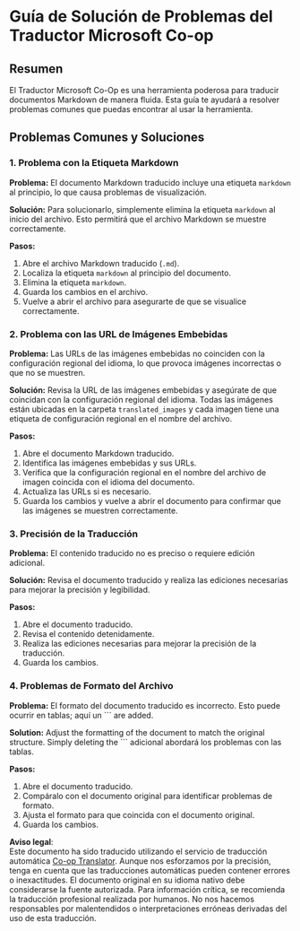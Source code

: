 <!--
CO_OP_TRANSLATOR_METADATA:
{
  "original_hash": "0788d7ebe4876c9be89132f48e09b26d",
  "translation_date": "2025-06-12T12:21:55+00:00",
  "source_file": "getting_started/troubleshooting.md",
  "language_code": "es"
}
-->
# Guía de Solución de Problemas del Traductor Microsoft Co-op


## Resumen
El Traductor Microsoft Co-Op es una herramienta poderosa para traducir documentos Markdown de manera fluida. Esta guía te ayudará a resolver problemas comunes que puedas encontrar al usar la herramienta.

## Problemas Comunes y Soluciones

### 1. Problema con la Etiqueta Markdown
**Problema:** El documento Markdown traducido incluye una etiqueta `markdown` al principio, lo que causa problemas de visualización.

**Solución:** Para solucionarlo, simplemente elimina la etiqueta `markdown` al inicio del archivo. Esto permitirá que el archivo Markdown se muestre correctamente.

**Pasos:**
1. Abre el archivo Markdown traducido (`.md`).
2. Localiza la etiqueta `markdown` al principio del documento.
3. Elimina la etiqueta `markdown`.
4. Guarda los cambios en el archivo.
5. Vuelve a abrir el archivo para asegurarte de que se visualice correctamente.

### 2. Problema con las URL de Imágenes Embebidas
**Problema:** Las URLs de las imágenes embebidas no coinciden con la configuración regional del idioma, lo que provoca imágenes incorrectas o que no se muestren.

**Solución:** Revisa la URL de las imágenes embebidas y asegúrate de que coincidan con la configuración regional del idioma. Todas las imágenes están ubicadas en la carpeta `translated_images` y cada imagen tiene una etiqueta de configuración regional en el nombre del archivo.

**Pasos:**
1. Abre el documento Markdown traducido.
2. Identifica las imágenes embebidas y sus URLs.
3. Verifica que la configuración regional en el nombre del archivo de imagen coincida con el idioma del documento.
4. Actualiza las URLs si es necesario.
5. Guarda los cambios y vuelve a abrir el documento para confirmar que las imágenes se muestren correctamente.

### 3. Precisión de la Traducción
**Problema:** El contenido traducido no es preciso o requiere edición adicional.

**Solución:** Revisa el documento traducido y realiza las ediciones necesarias para mejorar la precisión y legibilidad.

**Pasos:**
1. Abre el documento traducido.
2. Revisa el contenido detenidamente.
3. Realiza las ediciones necesarias para mejorar la precisión de la traducción.
4. Guarda los cambios.

### 4. Problemas de Formato del Archivo
**Problema:** El formato del documento traducido es incorrecto. Esto puede ocurrir en tablas; aquí un ``` are added.

**Solution:** Adjust the formatting of the document to match the original structure. Simply deleting the ``` adicional abordará los problemas con las tablas.

**Pasos:**
1. Abre el documento traducido.
2. Compáralo con el documento original para identificar problemas de formato.
3. Ajusta el formato para que coincida con el documento original.
4. Guarda los cambios.

**Aviso legal**:  
Este documento ha sido traducido utilizando el servicio de traducción automática [Co-op Translator](https://github.com/Azure/co-op-translator). Aunque nos esforzamos por la precisión, tenga en cuenta que las traducciones automáticas pueden contener errores o inexactitudes. El documento original en su idioma nativo debe considerarse la fuente autorizada. Para información crítica, se recomienda la traducción profesional realizada por humanos. No nos hacemos responsables por malentendidos o interpretaciones erróneas derivadas del uso de esta traducción.